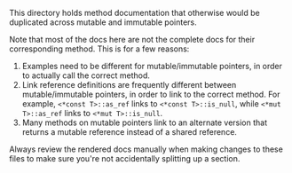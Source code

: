 This directory holds method documentation that otherwise
would be duplicated across mutable and immutable pointers.

Note that most of the docs here are not the complete docs
for their corresponding method. This is for a few reasons:

1. Examples need to be different for mutable/immutable
   pointers, in order to actually call the correct method.
2. Link reference definitions are frequently different
   between mutable/immutable pointers, in order to link to
   the correct method.
   For example, `<*const T>::as_ref` links to
   `<*const T>::is_null`, while `<*mut T>::as_ref` links to
   `<*mut T>::is_null`.
3. Many methods on mutable pointers link to an alternate
   version that returns a mutable reference instead of
   a shared reference.

Always review the rendered docs manually when making
changes to these files to make sure you're not accidentally
splitting up a section.
